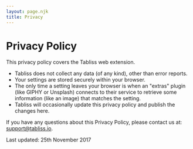 ```yaml
---
layout: page.njk
title: Privacy
---
```


# Privacy Policy

This privacy policy covers the Tabliss web extension.

- Tabliss does not collect any data (of any kind), other than error reports.
- Your settings are stored securely within your browser.
- The only time a setting leaves your browser is when an "extras" plugin (like GIPHY or Unsplash) connects to their service to retrieve some information (like an image) that matches the setting.
- Tabliss will occasionally update this privacy policy and publish the changes here.

If you have any questions about this Privacy Policy, please contact us at: [support@tabliss.io](mailto:support@tabliss.io).

Last updated: 25th November 2017

